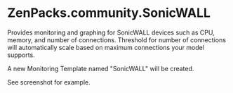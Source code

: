 ZenPacks.community.SonicWALL
============================

Provides monitoring and graphing for SonicWALL devices such as CPU, memory, and number of connections. Threshold for number of connections will automatically scale based on maximum connections your model supports.

A new Monitoring Template named "SonicWALL" will be created.

See screenshot for example.
